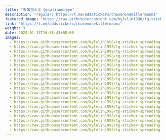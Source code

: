 ```yaml
---
title: "表情包大全 @xiatianddeye"
description: "regular: https://t.me/addstickers/chosenonekillermaomi"
featured_image: "https://raw.githubusercontent.com/kylelin1998/tg-sticker-spreading-worldwide-images/main/img/88e43930-ffa5-462e-9212-dfd24d8f1dde.jpg"
link: "https://t.me/addstickers/chosenonekillermaomi"
weight: 3
date: 2024-01-13T16:38:41+08:00
images:
  - https://raw.githubusercontent.com/kylelin1998/tg-sticker-spreading-worldwide-images/main/img/88e43930-ffa5-462e-9212-dfd24d8f1dde.jpg
  - https://raw.githubusercontent.com/kylelin1998/tg-sticker-spreading-worldwide-images/main/img/15721b30-40c6-41af-b3b5-b4fd7432c0df.jpg
  - https://raw.githubusercontent.com/kylelin1998/tg-sticker-spreading-worldwide-images/main/img/5ef02423-594d-4949-851c-5a18fb26fc91.jpg
  - https://raw.githubusercontent.com/kylelin1998/tg-sticker-spreading-worldwide-images/main/img/f48ce0e4-d288-4f53-b585-b66b51231d13.jpg
  - https://raw.githubusercontent.com/kylelin1998/tg-sticker-spreading-worldwide-images/main/img/acc637ab-99c0-494d-b2cf-ad8fcdca7228.jpg
  - https://raw.githubusercontent.com/kylelin1998/tg-sticker-spreading-worldwide-images/main/img/0de78a54-5a03-4095-bbb2-56cfb59177b3.jpg
  - https://raw.githubusercontent.com/kylelin1998/tg-sticker-spreading-worldwide-images/main/img/36fa7952-4572-45d6-a96a-c84d85499484.jpg
  - https://raw.githubusercontent.com/kylelin1998/tg-sticker-spreading-worldwide-images/main/img/0004923d-3e07-43e0-9b40-662225cf15be.jpg
  - https://raw.githubusercontent.com/kylelin1998/tg-sticker-spreading-worldwide-images/main/img/e9f2f90f-7dd8-4ce8-a9f6-043f4177486c.jpg
  - https://raw.githubusercontent.com/kylelin1998/tg-sticker-spreading-worldwide-images/main/img/de6b87b0-5cf2-4f8b-82d1-9bd76eb4cc8f.jpg
  - https://raw.githubusercontent.com/kylelin1998/tg-sticker-spreading-worldwide-images/main/img/2e83e604-7abf-41cc-859d-810aa2997c72.jpg
  - https://raw.githubusercontent.com/kylelin1998/tg-sticker-spreading-worldwide-images/main/img/0ddd5d29-ce32-4b8e-ba95-069b40dbf6e5.jpg
  - https://raw.githubusercontent.com/kylelin1998/tg-sticker-spreading-worldwide-images/main/img/7e562e79-6d78-439b-8994-db7084b83f01.jpg
  - https://raw.githubusercontent.com/kylelin1998/tg-sticker-spreading-worldwide-images/main/img/cb7a3524-22dd-4c93-8041-6f0c3f3979f4.jpg
  - https://raw.githubusercontent.com/kylelin1998/tg-sticker-spreading-worldwide-images/main/img/02664cf4-b8fe-403d-bb42-c33f80da6b89.jpg
  - https://raw.githubusercontent.com/kylelin1998/tg-sticker-spreading-worldwide-images/main/img/7cfccf08-ed55-4054-83d9-6396c72fbb18.jpg
  - https://raw.githubusercontent.com/kylelin1998/tg-sticker-spreading-worldwide-images/main/img/30b32f95-9e10-48de-b703-658289b284ab.jpg
  - https://raw.githubusercontent.com/kylelin1998/tg-sticker-spreading-worldwide-images/main/img/aeac3aaf-d4af-47ae-8997-80487d605722.jpg
  - https://raw.githubusercontent.com/kylelin1998/tg-sticker-spreading-worldwide-images/main/img/789ad18b-b534-471f-b879-d7dfbb3a8d09.jpg
  - https://raw.githubusercontent.com/kylelin1998/tg-sticker-spreading-worldwide-images/main/img/c2c1ab27-5501-45c8-9cad-ec96c4635824.jpg
---
```


